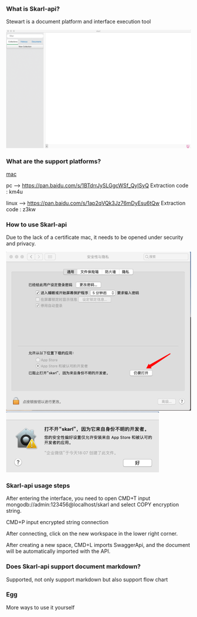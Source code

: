 ### What is Skarl-api?
Stewart is a document platform and interface execution tool

![image](images/1.png)

### What are the support platforms?

[mac](skarl-mac.zip "mac")

pc --> https://pan.baidu.com/s/1BTdrrJySLGgcWSf_QyISyQ Extraction code : km4u

linux --> https://pan.baidu.com/s/1ap2qVQk3Jz76mDyEsu6tQw Extraction code : z3kw

### How to use Skarl-api
Due to the lack of a certificate mac, it needs to be opened under security and privacy.

![image](images/2.png)
![image](images/3.png)

### Skarl-api usage steps

After entering the interface, you need to open CMD+T input mongodb://admin:123456@localhost/skarl and select COPY encryption string.

CMD+P input encrypted string connection

After connecting, click on the new workspace in the lower right corner.

After creating a new space, CMD+L imports SwaggerApi, and the document will be automatically imported with the API.

### Does Skarl-api support document markdown?

Supported, not only support markdown but also support flow chart

### Egg
More ways to use it yourself
